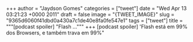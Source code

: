 
+++
author = "Jaydson Gomes"
categories = ["tweet"]
date = "Wed Apr 13 03:21:23 +0000 2011"
draft = false
image = "{TWEET_IMAGE}"
slug = "9365d6060f41dbd0a430a7c1de40e8fa0fe547e1"
tags = ["tweet"]
title = """[podcast spoiler] "Flash ..."""
+++
[podcast spoiler] 'Flash está em 99% dos Browsers, e também trava em 99%"
